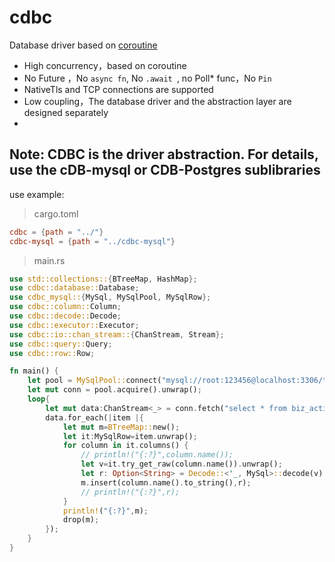 # cdbc
Database driver based on [coroutine](https://github.com/Xudong-Huang/may)

* High concurrency，based on coroutine
* No Future ，No ``` async fn ```, No ```.await ```, no Poll* func，No ```Pin``` 
* NativeTls and TCP connections are supported
* Low coupling，The database driver and the abstraction layer are designed separately
* 



## Note: CDBC is the driver abstraction. For details, use the cDB-mysql or CDB-Postgres sublibraries


use example:

> cargo.toml
```toml
cdbc = {path = "../"}
cdbc-mysql = {path = "../cdbc-mysql"}
```
> main.rs
```rust
use std::collections::{BTreeMap, HashMap};
use cdbc::database::Database;
use cdbc_mysql::{MySql, MySqlPool, MySqlRow};
use cdbc::column::Column;
use cdbc::decode::Decode;
use cdbc::executor::Executor;
use cdbc::io::chan_stream::{ChanStream, Stream};
use cdbc::query::Query;
use cdbc::row::Row;

fn main() {
    let pool = MySqlPool::connect("mysql://root:123456@localhost:3306/test").unwrap();
    let mut conn = pool.acquire().unwrap();
    loop{
        let mut data:ChanStream<_> = conn.fetch("select * from biz_activity;");
        data.for_each(|item |{
            let mut m=BTreeMap::new();
            let it:MySqlRow=item.unwrap();
            for column in it.columns() {
                // println!("{:?}",column.name());
                let v=it.try_get_raw(column.name()).unwrap();
                let r: Option<String> = Decode::<'_, MySql>::decode(v).unwrap();
                m.insert(column.name().to_string(),r);
                // println!("{:?}",r);
            }
            println!("{:?}",m);
            drop(m);
        });
    }
}
```
